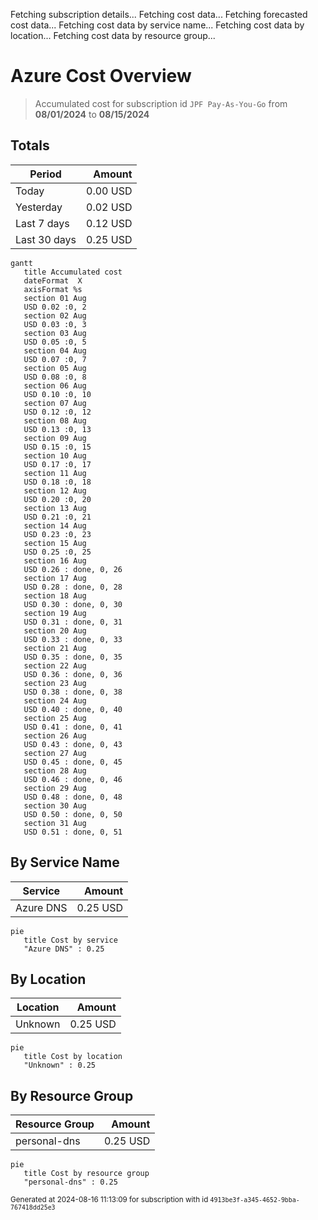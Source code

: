 Fetching subscription details...
Fetching cost data...
Fetching forecasted cost data...
Fetching cost data by service name...
Fetching cost data by location...
Fetching cost data by resource group...
# Azure Cost Overview

> Accumulated cost for subscription id `JPF Pay-As-You-Go` from **08/01/2024** to **08/15/2024**

## Totals

|Period|Amount|
|---|---:|
|Today|0.00 USD|
|Yesterday|0.02 USD|
|Last 7 days|0.12 USD|
|Last 30 days|0.25 USD|

```mermaid
gantt
   title Accumulated cost
   dateFormat  X
   axisFormat %s
   section 01 Aug
   USD 0.02 :0, 2
   section 02 Aug
   USD 0.03 :0, 3
   section 03 Aug
   USD 0.05 :0, 5
   section 04 Aug
   USD 0.07 :0, 7
   section 05 Aug
   USD 0.08 :0, 8
   section 06 Aug
   USD 0.10 :0, 10
   section 07 Aug
   USD 0.12 :0, 12
   section 08 Aug
   USD 0.13 :0, 13
   section 09 Aug
   USD 0.15 :0, 15
   section 10 Aug
   USD 0.17 :0, 17
   section 11 Aug
   USD 0.18 :0, 18
   section 12 Aug
   USD 0.20 :0, 20
   section 13 Aug
   USD 0.21 :0, 21
   section 14 Aug
   USD 0.23 :0, 23
   section 15 Aug
   USD 0.25 :0, 25
   section 16 Aug
   USD 0.26 : done, 0, 26
   section 17 Aug
   USD 0.28 : done, 0, 28
   section 18 Aug
   USD 0.30 : done, 0, 30
   section 19 Aug
   USD 0.31 : done, 0, 31
   section 20 Aug
   USD 0.33 : done, 0, 33
   section 21 Aug
   USD 0.35 : done, 0, 35
   section 22 Aug
   USD 0.36 : done, 0, 36
   section 23 Aug
   USD 0.38 : done, 0, 38
   section 24 Aug
   USD 0.40 : done, 0, 40
   section 25 Aug
   USD 0.41 : done, 0, 41
   section 26 Aug
   USD 0.43 : done, 0, 43
   section 27 Aug
   USD 0.45 : done, 0, 45
   section 28 Aug
   USD 0.46 : done, 0, 46
   section 29 Aug
   USD 0.48 : done, 0, 48
   section 30 Aug
   USD 0.50 : done, 0, 50
   section 31 Aug
   USD 0.51 : done, 0, 51
```

## By Service Name

|Service|Amount|
|---|---:|
|Azure DNS|0.25 USD|

```mermaid
pie
   title Cost by service
   "Azure DNS" : 0.25
```

## By Location

|Location|Amount|
|---|---:|
|Unknown|0.25 USD|

```mermaid
pie
   title Cost by location
   "Unknown" : 0.25
```

## By Resource Group

|Resource Group|Amount|
|---|---:|
|personal-dns|0.25 USD|

```mermaid
pie
   title Cost by resource group
   "personal-dns" : 0.25
```

<sup>Generated at 2024-08-16 11:13:09 for subscription with id `4913be3f-a345-4652-9bba-767418dd25e3`</sup>
